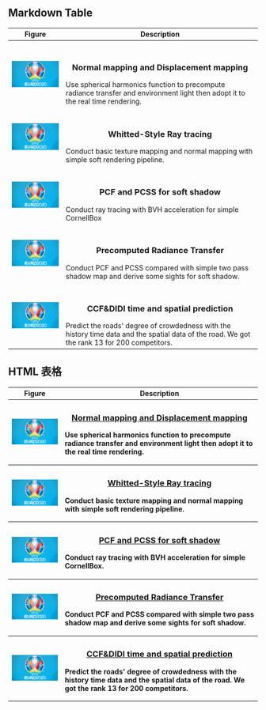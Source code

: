 ## Markdown Table
| Figure | Description |
|---|---|
| <p align="center">
<img href="https://github.com/bohaothu/md-table-example" src="./static/img/euro2020.jpg" width="200"></p> |<h3 style="text-align: center">Normal mapping and Displacement mapping</h3>Use spherical harmonics function to precompute radiance transfer and environment light then adopt it to the real time rendering. |
| <p align="center">
<img href="https://github.com/bohaothu/md-table-example" src="./static/img/euro2020.jpg" width="200"></p> |<h3 style="text-align: center">Whitted-Style Ray tracing</h3>Conduct basic texture mapping and normal mapping with simple soft rendering pipeline.  |
| <p align="center">
<img href="https://github.com/bohaothu/md-table-example" src="./static/img/euro2020.jpg" width="200"></p> |<h3 style="text-align: center">PCF and PCSS for soft shadow</h3>Conduct ray tracing with BVH acceleration for simple CornellBox |
| <p align="center">
<img href="https://github.com/bohaothu/md-table-example" src="./static/img/euro2020.jpg" width="200"></p> |<h3 style="text-align: center">Precomputed Radiance Transfer</h3>Conduct PCF and PCSS compared with simple two pass shadow map and derive some sights for soft shadow. |
| <p align="center">
<img href="https://github.com/bohaothu/md-table-example" src="./static/img/euro2020.jpg" width="200"></p> |<h3 style="text-align: center">CCF&DIDI time and spatial prediction</h3>Predict the roads' degree of crowdedness with the history time data and the spatial data of the road. We got the rank 13 for 200 competitors. |

## HTML 表格
<table style="width:100%; border: none;">
  <tr>
    <th>Figure</th>
    <th>Description</th>
  </tr>
  <tr>
    <th><p align="center"><img href="https://github.com/bohaothu/md-table-example" src="./static/img/euro2020.jpg" width="200"></p></th>
    <th><h3 style="text-align: center"><a href="https://github.com/bohaothu/md-table-example">Normal mapping and Displacement mapping</a></h3><p align="left">Use spherical harmonics function to precompute radiance transfer and environment light then adopt it to the real time rendering.</p></th>
  </tr>
  <tr>
    <th><p align="center"><img href="https://github.com/bohaothu/md-table-example" src="./static/img/euro2020.jpg" width="200"></p></th>
    <th><h3 style="text-align: center"><a href="https://github.com/bohaothu/md-table-example">Whitted-Style Ray tracing</a></h3><p align="left">Conduct basic texture mapping and normal mapping with simple soft rendering pipeline.</p></th>
  </tr>
  <tr>
    <th><p align="center"><img href="https://github.com/bohaothu/md-table-example" src="./static/img/euro2020.jpg" width="200"></p></th>
    <th><h3 style="text-align: center"><a href="https://github.com/bohaothu/md-table-example">PCF and PCSS for soft shadow</a></h3><p align="left">Conduct ray tracing with BVH acceleration for simple CornellBox.</p></th>
  </tr>
  <tr>
    <th><p align="center"><img href="https://github.com/bohaothu/md-table-example" src="./static/img/euro2020.jpg" width="200"></p></th>
    <th><h3 style="text-align: center"><a href="https://github.com/bohaothu/md-table-example">Precomputed Radiance Transfer</a></h3><p align="left">Conduct PCF and PCSS compared with simple two pass shadow map and derive some sights for soft shadow.</p></th>
  </tr>
  <tr>
    <th><p align="center"><img href="https://github.com/bohaothu/md-table-example" src="./static/img/euro2020.jpg" width="200"></p></th>
    <th><h3 style="text-align: center"><a href="https://github.com/bohaothu/md-table-example">CCF&DIDI time and spatial prediction</a></h3><p align="left">Predict the roads' degree of crowdedness with the history time data and the spatial data of the road. We got the rank 13 for 200 competitors.</p></th>
  </tr>
</table>